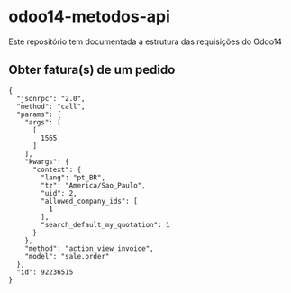 # odoo14-metodos-api
Este repositório tem documentada a estrutura das requisições do Odoo14

## Obter fatura(s) de um pedido
```
{
  "jsonrpc": "2.0",
  "method": "call",
  "params": {
    "args": [
      [
        1565
      ]
    ],
    "kwargs": {
      "context": {
        "lang": "pt_BR",
        "tz": "America/Sao_Paulo",
        "uid": 2,
        "allowed_company_ids": [
          1
        ],
        "search_default_my_quotation": 1
      }
    },
    "method": "action_view_invoice",
    "model": "sale.order"
  },
  "id": 92236515
}
```
